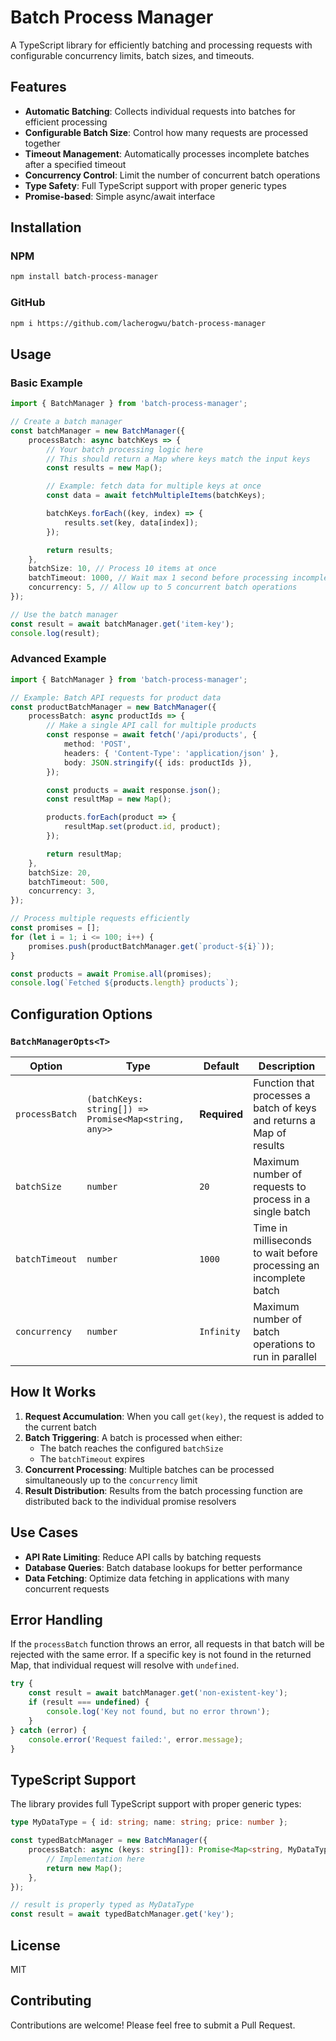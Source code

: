 # Batch Process Manager

A TypeScript library for efficiently batching and processing requests with configurable concurrency limits, batch sizes, and timeouts.

## Features

- **Automatic Batching**: Collects individual requests into batches for efficient processing
- **Configurable Batch Size**: Control how many requests are processed together
- **Timeout Management**: Automatically processes incomplete batches after a specified timeout
- **Concurrency Control**: Limit the number of concurrent batch operations
- **Type Safety**: Full TypeScript support with proper generic types
- **Promise-based**: Simple async/await interface

## Installation

### NPM

```bash
npm install batch-process-manager
```

### GitHub

```bash
npm i https://github.com/lacherogwu/batch-process-manager
```

## Usage

### Basic Example

```typescript
import { BatchManager } from 'batch-process-manager';

// Create a batch manager
const batchManager = new BatchManager({
	processBatch: async batchKeys => {
		// Your batch processing logic here
		// This should return a Map where keys match the input keys
		const results = new Map();

		// Example: fetch data for multiple keys at once
		const data = await fetchMultipleItems(batchKeys);

		batchKeys.forEach((key, index) => {
			results.set(key, data[index]);
		});

		return results;
	},
	batchSize: 10, // Process 10 items at once
	batchTimeout: 1000, // Wait max 1 second before processing incomplete batch
	concurrency: 5, // Allow up to 5 concurrent batch operations
});

// Use the batch manager
const result = await batchManager.get('item-key');
console.log(result);
```

### Advanced Example

```typescript
import { BatchManager } from 'batch-process-manager';

// Example: Batch API requests for product data
const productBatchManager = new BatchManager({
	processBatch: async productIds => {
		// Make a single API call for multiple products
		const response = await fetch('/api/products', {
			method: 'POST',
			headers: { 'Content-Type': 'application/json' },
			body: JSON.stringify({ ids: productIds }),
		});

		const products = await response.json();
		const resultMap = new Map();

		products.forEach(product => {
			resultMap.set(product.id, product);
		});

		return resultMap;
	},
	batchSize: 20,
	batchTimeout: 500,
	concurrency: 3,
});

// Process multiple requests efficiently
const promises = [];
for (let i = 1; i <= 100; i++) {
	promises.push(productBatchManager.get(`product-${i}`));
}

const products = await Promise.all(promises);
console.log(`Fetched ${products.length} products`);
```

## Configuration Options

### `BatchManagerOpts<T>`

| Option         | Type                                                 | Default      | Description                                                          |
| -------------- | ---------------------------------------------------- | ------------ | -------------------------------------------------------------------- |
| `processBatch` | `(batchKeys: string[]) => Promise<Map<string, any>>` | **Required** | Function that processes a batch of keys and returns a Map of results |
| `batchSize`    | `number`                                             | `20`         | Maximum number of requests to process in a single batch              |
| `batchTimeout` | `number`                                             | `1000`       | Time in milliseconds to wait before processing an incomplete batch   |
| `concurrency`  | `number`                                             | `Infinity`   | Maximum number of batch operations to run in parallel                |

## How It Works

1. **Request Accumulation**: When you call `get(key)`, the request is added to the current batch
2. **Batch Triggering**: A batch is processed when either:
   - The batch reaches the configured `batchSize`
   - The `batchTimeout` expires
3. **Concurrent Processing**: Multiple batches can be processed simultaneously up to the `concurrency` limit
4. **Result Distribution**: Results from the batch processing function are distributed back to the individual promise resolvers

## Use Cases

- **API Rate Limiting**: Reduce API calls by batching requests
- **Database Queries**: Batch database lookups for better performance
- **Data Fetching**: Optimize data fetching in applications with many concurrent requests

## Error Handling

If the `processBatch` function throws an error, all requests in that batch will be rejected with the same error. If a specific key is not found in the returned Map, that individual request will resolve with `undefined`.

```typescript
try {
	const result = await batchManager.get('non-existent-key');
	if (result === undefined) {
		console.log('Key not found, but no error thrown');
	}
} catch (error) {
	console.error('Request failed:', error.message);
}
```

## TypeScript Support

The library provides full TypeScript support with proper generic types:

```typescript
type MyDataType = { id: string; name: string; price: number };

const typedBatchManager = new BatchManager({
	processBatch: async (keys: string[]): Promise<Map<string, MyDataType>> => {
		// Implementation here
		return new Map();
	},
});

// result is properly typed as MyDataType
const result = await typedBatchManager.get('key');
```

## License

MIT

## Contributing

Contributions are welcome! Please feel free to submit a Pull Request.
